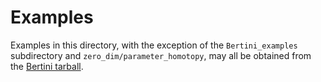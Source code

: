 # Examples

Examples in this directory, with the exception of the `Bertini_examples` subdirectory and `zero_dim/parameter_homotopy`,
may all be obtained from the [Bertini tarball](https://bertini.nd.edu/download.html).